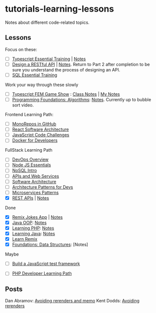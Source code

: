 # tutorials-learning-lessons

Notes about different code-related topics.

## Lessons
Focus on these:
- [ ] [Typescript Essential Training](https://www.linkedin.com/learning/typescript-essential-training-14687057) | [Notes](https://github.com/akiryk/tutorials-learning-lessons/blob/master/typescript.md)
- [ ] [Design a RESTful API](https://www.linkedin.com/learning/designing-restful-apis) | [Notes](https://github.com/akiryk/tutorials-learning-lessons/blob/master/REST_APIs.md). Return to Part 2 after completion to be sure you understand the process of designing an API.
- [ ] [SQL Essential Training](https://www.linkedin.com/learning/sql-essential-training-3)

Work your way through these slowly
- [ ] [Typescript FEM Game Show](https://frontendmasters.com/courses/typescript-practice/) : [Class Notes](https://www.typescript-training.com/course/making-typescript-stick) | [My Notes](https://github.com/akiryk/tutorials-learning-lessons/blob/master/typescript.md)
- [ ] [Programming Foundations: Algorithms](https://www.linkedin.com/learning/programming-foundations-algorithms/algorithms-power-the-world?autoplay=true&contextUrn=urn%3Ali%3AlyndaLearningPath%3A57bdd8a292015ae4c0cb990f&u=85880466): [Notes](https://github.com/akiryk/tutorials-learning-lessons/blob/master/data-structures.md). Currently up to bubble sort video. 

Frontend Learning Path:
- [ ] [MonoRepos in GitHub](https://www.linkedin.com/learning/building-monorepos-on-github)
- [ ] [React Software Architecture](https://www.linkedin.com/learning/react-software-architecture/learn-software-architecture-with-react?u=85880466)
- [ ] [JavaScript Code Challenges](https://www.linkedin.com/learning/javascript-code-challenges/available-books?autoSkip=true&autoplay=true&resume=false&u=85880466)
- [ ] [Docker for Developers](https://www.linkedin.com/learning/docker-for-developers-14493163)

FullStack Learning Path
- [ ] [DevOps Overview](https://www.linkedin.com/learning/devops-foundations)
- [ ] [Node JS Essentials](https://www.linkedin.com/learning/node-js-essential-training-2)
- [ ] [NoSQL Intro](https://www.linkedin.com/learning/nosql-essential-training)
- [ ] [APIs and Web Services](https://www.linkedin.com/learning/programming-foundations-apis-and-web-services)
- [ ] [Software Architecture](https://www.linkedin.com/learning/software-architecture-foundations)
- [ ] [Architecture Patterns for Devs](https://www.linkedin.com/learning/software-architecture-patterns-for-developers)
- [ ] [Microservices Patterns](https://www.linkedin.com/learning/microservices-foundations)
- [x] [REST APIs](https://www.linkedin.com/learning/learning-rest-apis) | [Notes](https://github.com/akiryk/tutorials-learning-lessons/blob/master/REST_APIs.md)

Done
- [x] [Remix Jokes App](https://remix.run/docs/en/v1.4.3/tutorials/jokes#jokes-app-tutorial) | [Notes](https://github.com/akiryk/tutorials-learning-lessons/blob/master/remix.md)
- [x] [Java OOP](https://www.linkedin.com/learning/java-object-oriented-programming-2/): [Notes](https://github.com/akiryk/tutorials-learning-lessons/blob/master/java-oop.md)
- [x] [Learning PHP](https://www.linkedin.com/learning/learning-php-4/get-vs-post?autoplay=true&u=85880466): [Notes](https://github.com/akiryk/tutorials-learning-lessons/blob/master/php-linkedin-leaning.md)
- [x] [Learning Java](https://www.linkedin.com/learning/learning-java-4/next-steps-for-learning-java?autoplay=true&u=85880466): [Notes](https://github.com/akiryk/tutorials-learning-lessons/blob/master/java.md)
- [x] [Learn Remix](https://remix.run/docs/en/v1/tutorials/blog)
- [x] [Foundations: Data Structures](https://www.linkedin.com/learning/programming-foundations-data-structures-2): [Notes]

Maybe
- [ ] [Build a JavaScript test framework](https://cpojer.net/posts/building-a-javascript-testing-framework)
- [ ] [PHP Developer Learning Path](https://www.linkedin.com/learning/paths/become-a-php-developer-2?u=85880466)
    
    
## Posts 

Dan Abramov: [Avoiding rerenders and memo](https://overreacted.io/before-you-memo/)
Kent Dodds: [Avoiding rerenders](https://kentcdodds.com/blog/optimize-react-re-renders)
